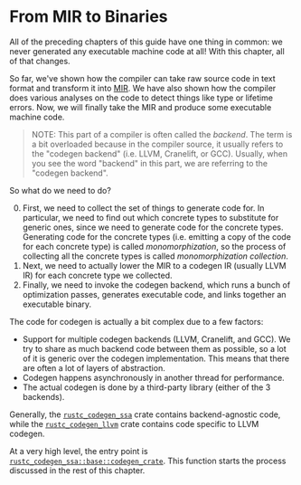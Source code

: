 # From MIR to Binaries

All of the preceding chapters of this guide have one thing in common: we never
generated any executable machine code at all! With this chapter, all of that
changes.

So far, we've shown how the compiler can take raw source code in text format
and transform it into [MIR]. We have also shown how the compiler does various
analyses on the code to detect things like type or lifetime errors. Now, we
will finally take the MIR and produce some executable machine code.

[MIR]: ./mir/index.md

> NOTE: This part of a compiler is often called the _backend_. The term is a bit
> overloaded because in the compiler source, it usually refers to the "codegen
> backend" (i.e. LLVM, Cranelift, or GCC). Usually, when you see the word "backend"
> in this part, we are referring to the "codegen backend".

So what do we need to do?

0. First, we need to collect the set of things to generate code for. In
   particular, we need to find out which concrete types to substitute for
   generic ones, since we need to generate code for the concrete types.
   Generating code for the concrete types (i.e. emitting a copy of the code for
   each concrete type) is called _monomorphization_, so the process of
   collecting all the concrete types is called _monomorphization collection_.
1. Next, we need to actually lower the MIR to a codegen IR
   (usually LLVM IR) for each concrete type we collected.
2. Finally, we need to invoke the codegen backend, which runs a bunch of
   optimization passes, generates executable code, and links together an
   executable binary.

[codegen1]: https://doc.rust-lang.org/nightly/nightly-rustc/rustc_codegen_ssa/base/fn.codegen_crate.html

The code for codegen is actually a bit complex due to a few factors:

- Support for multiple codegen backends (LLVM, Cranelift, and GCC). We try to share as much
  backend code between them as possible, so a lot of it is generic over the
  codegen implementation. This means that there are often a lot of layers of
  abstraction.
- Codegen happens asynchronously in another thread for performance.
- The actual codegen is done by a third-party library (either of the 3 backends).

Generally, the [`rustc_codegen_ssa`][ssa] crate contains backend-agnostic code,
while the [`rustc_codegen_llvm`][llvm] crate contains code specific to LLVM codegen.

[ssa]: https://doc.rust-lang.org/nightly/nightly-rustc/rustc_codegen_ssa/index.html
[llvm]: https://doc.rust-lang.org/nightly/nightly-rustc/rustc_codegen_llvm/index.html

At a very high level, the entry point is
[`rustc_codegen_ssa::base::codegen_crate`][codegen1]. This function starts the
process discussed in the rest of this chapter.

